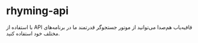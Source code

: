 # rhyming-api
با استفاده از API قافیه‌یاب هم‌صدا می‌توانید از موتور جستجوگر قدرتمند ما در برنامه‌های مختلف خود استفاده کنید.
